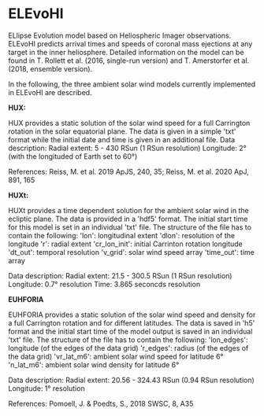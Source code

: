 # ELEvoHI
ELlipse Evolution model based on Heliospheric Imager observations. ELEvoHI predicts arrival times and speeds of coronal mass ejections at any target in the inner heliosphere. Detailed information on the model can be found in T. Rollett et al. (2016, single-run version) and T. Amerstorfer et al. (2018, ensemble version).

In the following, the three ambient solar wind models currently implemented in ELEvoHI are described.


**HUX:**

HUX provides a static solution of the solar wind speed for a full Carrington rotation in the solar equatorial plane.
The data is given in a simple 'txt' format while the initial date and time is given in an additional file.
Data description:
    Radial extent:  5 - 430 RSun (1 RSun resolution)
    Longitude:      2° (with the longituded of Earth set to 60°)
    
References: Reiss, M. et al. 2019 ApJS, 240, 35; Reiss, M. et al. 2020 ApJ, 891, 165


**HUXt:**

HUXt provides a time dependent solution for the ambient solar wind in the ecliptic plane. The data is provided in a 'hdf5' format. 
The initial start time for this model is set in an individual 'txt' file.
The structure of the file has to contain the following:
    'lon':          longitudinal extent
    'dlon':         resolution of the longitude
    'r':            radial extent
    'cr_lon_init':  initial Carrinton rotation longitude
    'dt_out':       temporal resolution
    'v_grid':       solar wind speed array
    'time_out':     time array

Data description:
    Radial extent:  21.5 - 300.5 RSun (1 RSun resolution)
    Longitude:      0.7° resolution
    Time:           3.865 seconcds resolution 


**EUHFORIA**

EUHFORIA provides a static solution of the solar wind speed and density for a full Carrington rotation and for different latitudes.
The data is saved in 'h5' format and the initial start time of the model output is saved in an individual 'txt' file.
The structure of the file has to contain the following:
    'lon_edges':    longitude (of the edges of the data grid)
    'r_edges':      radius (of the edges of the data grid)
    'vr_lat_m6':    ambient solar wind speed for latitude 6°
    'n_lat_m6':     ambient solar wind density for latitude 6°

Data description:
    Radial extent:  20.56 - 324.43 RSun (0.94 RSun resolution)
    Longitude:      1° resolution
    
References: Pomoell, J. & Poedts, S., 2018 SWSC, 8, A35
